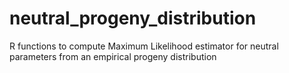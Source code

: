 # neutral_progeny_distribution
R functions to compute Maximum Likelihood estimator for neutral parameters from an empirical progeny distribution
